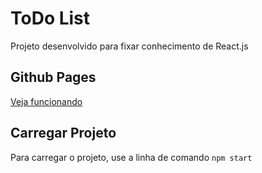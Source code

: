 # ToDo List

Projeto desenvolvido para fixar conhecimento de React.js

## Github Pages

[Veja funcionando](https://patricia-diasr.github.io/todo/)

## Carregar Projeto

Para carregar o projeto, use a linha de comando `npm start`
